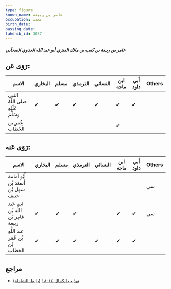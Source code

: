 ```yaml
---
type: figure
known_name: عامر بن ربيعة
occupation: محدث
birth_date:
passing_date:
tahdhib_id: 3037
---
```

##### عامر بن ربيعة بن كعب بن مالك العنزي أبو عبد الله العدوي الصحأبي

## رَوَى عَن:
| الاسم                               | البخاري | مسلم | الترمذي | النسائي | ابن ماجه | أبي داود | Others |
| ----------------------------------- | ------- | ---- | ------- | ------- | -------- | -------- | ------ |
| النبي صلى اللَّهُ عَلَيْهِ وسَلَّمَ | ✔       | ✔    | ✔       | ✔       | ✔        | ✔        |        |
| عُمَر بن الْخَطَّاب                 |         |      |         |         | ✔        |          |        |
## رَوَى عَنه:
| الاسم                                  | البخاري | مسلم | الترمذي | النسائي | ابن ماجه | أبي داود | Others |
| -------------------------------------- | ------- | ---- | ------- | ------- | -------- | -------- | ------ |
| أَبُو أمامة أسعد بْن سهل بْن حنيف      |         |      |         |         |          |          | سي     |
| ابنه عَبد اللَّهِ بْن عَامِر بْن ربيعة | ✔       | ✔    | ✔       |         | ✔        | ✔        | سي     |
| عبد اللَّهِ بْن عُمَر بْن الخطاب       | ✔       | ✔    | ✔       | ✔       | ✔        | ✔        |        |
## مراجع
- [تهذيب الكمال ١٤-١٨](obsidian://open?vault=Tahdhib-al-Kamal&file=Figures/٣٠٣٧-عامر%20بن%20ربيعة%20بن%20كعب%20بن%20مالك%20العنزي%20أبو%20عبد%20الله%20العدوي%20الصحأبي) ([رابط الشاملة](https://shamela.ws/book/3722/6946))